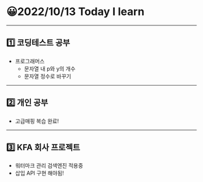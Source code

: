 # 😀2022/10/13 Today I learn
-------------------------
## 1️⃣ 코딩테스트 공부
  * 프로그래머스 
    * 문자열 내 p와 y의 개수
    * 문자열 정수로 바꾸기
------------------------
## 2️⃣ 개인 공부
  * 고급매핑 복습 완료!
-------------------------
## 3️⃣ KFA 회사 프로젝트
  * 워터마크 관리 검색엔진 적용중
  * 삽입 API 구현 해야됨!
